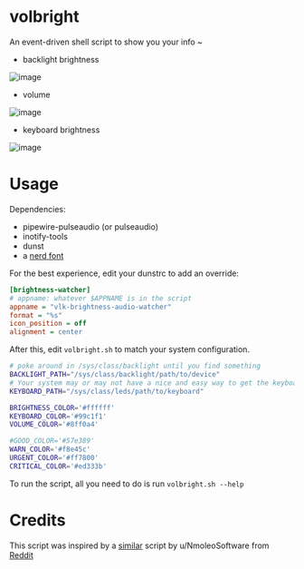 # volbright
An event-driven shell script to show you your info ~

- backlight brightness

![image](https://user-images.githubusercontent.com/73304952/230544567-228d9095-db54-494e-a6d0-4782adf565e1.png)

- volume

![image](https://user-images.githubusercontent.com/73304952/230544468-7094f85f-161e-4c6d-8b29-fd6cd3902279.png)

- keyboard brightness

![image](https://user-images.githubusercontent.com/73304952/230544597-da85f71a-cd9a-4876-9073-c45ed2fec4b5.png)


# Usage
Dependencies:
- pipewire-pulseaudio (or pulseaudio)
- inotify-tools
- dunst
- a [nerd font](https://www.nerdfonts.com)

For the best experience, edit your dunstrc to add an override:
```ini
[brightness-watcher]
# appname: whatever $APPNAME is in the script
appname = "vlk-brightness-audio-watcher"
format = "%s"
icon_position = off
alignment = center
```
After this, edit `volbright.sh` to match your system configuration.
```bash
# poke around in /sys/class/backlight until you find something
BACKLIGHT_PATH="/sys/class/backlight/path/to/device"
# Your system may or may not have a nice and easy way to get the keyboard backlight state
KEYBOARD_PATH="/sys/class/leds/path/to/keyboard"

BRIGHTNESS_COLOR='#ffffff'
KEYBOARD_COLOR='#99c1f1'
VOLUME_COLOR='#8ff0a4'

#GOOD_COLOR='#57e389'
WARN_COLOR='#f8e45c'
URGENT_COLOR='#ff7800'
CRITICAL_COLOR='#ed333b'
```
To run the script, all you need to do is run `volbright.sh --help`

# Credits
This script was inspired by a [similar](https://gitlab.com/Nmoleo/i3-volume-brightness-indicator) script by u/NmoleoSoftware from [Reddit](https://www.reddit.com/r/i3wm/comments/125xvg2/i_made_a_volume_and_brightness_indicator_for_i3wm/)
